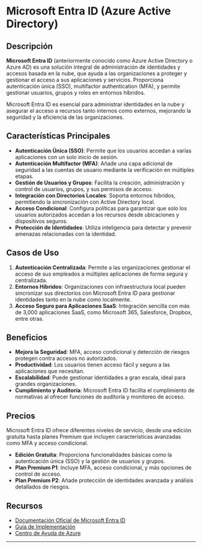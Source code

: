 # Microsoft Entra ID (Azure Active Directory)

## Descripción

**Microsoft Entra ID** (anteriormente conocido como Azure Active Directory o Azure AD) es una solución integral de administración de identidades y accesos basada en la nube, que ayuda a las organizaciones a proteger y gestionar el acceso a sus aplicaciones y servicios. Proporciona autenticación única (SSO), multifactor authentication (MFA), y permite gestionar usuarios, grupos y roles en entornos híbridos.

Microsoft Entra ID es esencial para administrar identidades en la nube y asegurar el acceso a recursos tanto internos como externos, mejorando la seguridad y la eficiencia de las organizaciones.

## Características Principales

- **Autenticación Única (SSO)**: Permite que los usuarios accedan a varias aplicaciones con un solo inicio de sesión.
- **Autenticación Multifactor (MFA)**: Añade una capa adicional de seguridad a las cuentas de usuario mediante la verificación en múltiples etapas.
- **Gestión de Usuarios y Grupos**: Facilita la creación, administración y control de usuarios, grupos, y sus permisos de acceso.
- **Integración con Directorios Locales**: Soporta entornos híbridos, permitiendo la sincronización con Active Directory local.
- **Acceso Condicional**: Configura políticas para garantizar que solo los usuarios autorizados accedan a los recursos desde ubicaciones y dispositivos seguros.
- **Protección de Identidades**: Utiliza inteligencia para detectar y prevenir amenazas relacionadas con la identidad.

## Casos de Uso

1. **Autenticación Centralizada**: Permite a las organizaciones gestionar el acceso de sus empleados a múltiples aplicaciones de forma segura y centralizada.
2. **Entornos Híbridos**: Organizaciones con infraestructura local pueden sincronizar sus directorios con Microsoft Entra ID para gestionar identidades tanto en la nube como localmente.
3. **Acceso Seguro para Aplicaciones SaaS**: Integración sencilla con más de 3,000 aplicaciones SaaS, como Microsoft 365, Salesforce, Dropbox, entre otras.

## Beneficios

- **Mejora la Seguridad**: MFA, acceso condicional y detección de riesgos protegen contra accesos no autorizados.
- **Productividad**: Los usuarios tienen acceso fácil y seguro a las aplicaciones que necesitan.
- **Escalabilidad**: Puede gestionar identidades a gran escala, ideal para grandes organizaciones.
- **Cumplimiento y Auditoría**: Microsoft Entra ID facilita el cumplimiento de normativas al ofrecer funciones de auditoría y monitoreo de acceso.

## Precios

Microsoft Entra ID ofrece diferentes niveles de servicio, desde una edición gratuita hasta planes Premium que incluyen características avanzadas como MFA y acceso condicional.

- **Edición Gratuita**: Proporciona funcionalidades básicas como la autenticación única (SSO) y la gestión de usuarios y grupos.
- **Plan Premium P1**: Incluye MFA, acceso condicional, y más opciones de control de acceso.
- **Plan Premium P2**: Añade protección de identidades avanzada y análisis detallados de riesgos.

## Recursos

- [Documentación Oficial de Microsoft Entra ID](https://docs.microsoft.com/es-es/azure/active-directory/)
- [Guía de Implementación](https://docs.microsoft.com/es-es/azure/active-directory/fundamentals/)
- [Centro de Ayuda de Azure](https://azure.microsoft.com/es-es/services/active-directory/)

---

